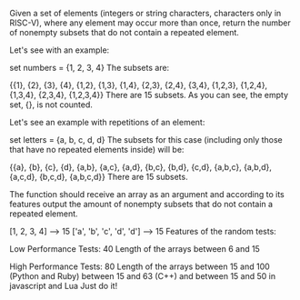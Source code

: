 Given a set of elements (integers or string characters, characters only in RISC-V), where any element may occur more than once, return the number of nonempty subsets that do not contain a repeated element.

Let's see with an example:

set numbers = {1, 2, 3, 4}
The subsets are:

{{1}, {2}, {3}, {4}, {1,2}, {1,3}, {1,4}, {2,3}, {2,4},
{3,4}, {1,2,3}, {1,2,4}, {1,3,4}, {2,3,4}, {1,2,3,4}}
There are 15 subsets. As you can see, the empty set, {}, is not counted.

Let's see an example with repetitions of an element:

set letters = {a, b, c, d, d}
The subsets for this case (including only those that have no repeated elements inside) will be:

{{a}, {b}, {c}, {d}, {a,b}, {a,c}, {a,d}, {b,c}, {b,d},
{c,d}, {a,b,c}, {a,b,d}, {a,c,d}, {b,c,d}, {a,b,c,d}}
There are 15 subsets.

The function should receive an array as an argument and according to its features output the amount of nonempty subsets that do not contain a repeated element.

[1, 2, 3, 4] --> 15
['a', 'b', 'c', 'd', 'd'] --> 15
Features of the random tests:

Low Performance Tests: 40
Length of the arrays between 6 and 15

High Performance Tests: 80
Length of the arrays between 15 and 100 (Python and Ruby) between 15 and 63 (C++) and between 15 and 50 in javascript and Lua
Just do it!